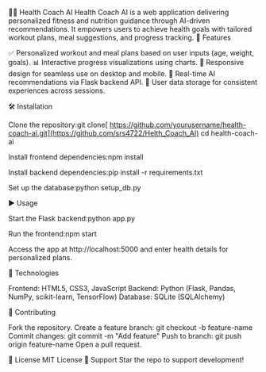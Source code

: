 🧑‍⚕️ Health Coach AI
Health Coach AI is a web application delivering personalized fitness and nutrition guidance through AI-driven recommendations. It empowers users to achieve health goals with tailored workout plans, meal suggestions, and progress tracking.
🚀 Features

✅ Personalized workout and meal plans based on user inputs (age, weight, goals).
📊 Interactive progress visualizations using charts.
📱 Responsive design for seamless use on desktop and mobile.
🤖 Real-time AI recommendations via Flask backend API.
💾 User data storage for consistent experiences across sessions.

🛠️ Installation

Clone the repository:git clone[ https://github.com/yourusername/health-coach-ai.git](https://github.com/srs4722/Helth_Coach_AI)
cd health-coach-ai


Install frontend dependencies:npm install


Install backend dependencies:pip install -r requirements.txt


Set up the database:python setup_db.py



▶️ Usage

Start the Flask backend:python app.py


Run the frontend:npm start


Access the app at http://localhost:5000 and enter health details for personalized plans.

🧩 Technologies

Frontend: HTML5, CSS3, JavaScript
Backend: Python (Flask, Pandas, NumPy, scikit-learn, TensorFlow)
Database: SQLite (SQLAlchemy)

🤝 Contributing

Fork the repository.
Create a feature branch: git checkout -b feature-name
Commit changes: git commit -m "Add feature"
Push to branch: git push origin feature-name
Open a pull request.

📜 License
MIT License
🌟 Support
Star the repo to support development!
